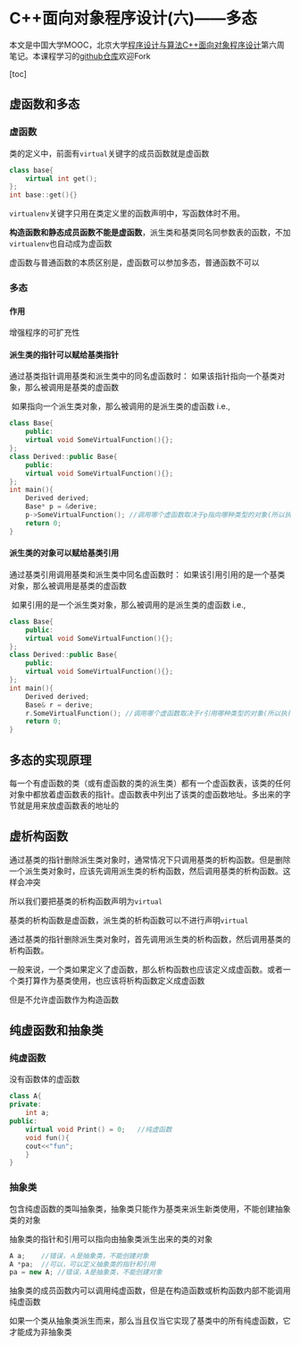 # C++面向对象程序设计(六)——多态

本文是中国大学MOOC，北京大学[程序设计与算法C++面向对象程序设计](https://www.icourse163.org/learn/PKU-1002029030#/learn/announce)第六周笔记。本课程学习的[github仓库](https://github.com/mrcangye/PKU_Cplus_2020Spring)欢迎Fork

[toc]

## 虚函数和多态

### 虚函数

类的定义中，前面有`virtual`关键字的成员函数就是虚函数

```cpp
class base{
    virtual int get();
};
int base::get(){}
```

`virtualenv`关键字只用在类定义里的函数声明中，写函数体时不用。

**构造函数和静态成员函数不能是虚函数**，派生类和基类同名同参数表的函数，不加`virtualenv`也自动成为虚函数



虚函数与普通函数的本质区别是，虚函数可以参加多态，普通函数不可以

### 多态

#### 作用

增强程序的可扩充性

#### 派生类的指针可以赋给基类指针

通过基类指针调用基类和派生类中的同名虚函数时：
​	如果该指针指向一个基类对象，那么被调用是基类的虚函数

​	如果指向一个派生类对象，那么被调用的是派生类的虚函数
i.e.,
```cpp
class Base{
    public:
    virtual void SomeVirtualFunction(){};
};
class Derived::public Base{
    public:
    virtual void SomeVirtualFunction(){};
};
int main(){
	Derived derived;
	Base* p = &derive;
	p->SomeVirtualFunction(); //调用哪个虚函数取决于p指向哪种类型的对象(所以执行子类里的函数）
 	return 0;
}
```

#### 派生类的对象可以赋给基类引用

通过基类引用调用基类和派生类中同名虚函数时：
​	如果该引用引用的是一个基类对象，那么被调用是基类的虚函数

​	如果引用的是一个派生类对象，那么被调用的是派生类的虚函数
i.e.,
```cpp
class Base{
    public:
    virtual void SomeVirtualFunction(){};
};
class Derived::public Base{
    public:
    virtual void SomeVirtualFunction(){};
};
int main(){
	Derived derived;
	Base& r = derive;
	r.SomeVirtualFunction(); //调用哪个虚函数取决于r引用哪种类型的对象(所以执行子类里的函数）
 	return 0;
}
```

## 多态的实现原理

每一个有虚函数的类（或有虚函数的类的派生类）都有一个虚函数表，该类的任何对象中都放着虚函数表的指针。虚函数表中列出了该类的虚函数地址。多出来的字节就是用来放虚函数表的地址的

## 虚析构函数

通过基类的指针删除派生类对象时，通常情况下只调用基类的析构函数。但是删除一个派生类对象时，应该先调用派生类的析构函数，然后调用基类的析构函数。这样会冲突

所以我们要把基类的析构函数声明为`virtual`

基类的析构函数是虚函数，派生类的析构函数可以不进行声明`virtual	`

通过基类的指针删除派生类对象时，首先调用派生类的析构函数，然后调用基类的析构函数。

一般来说，一个类如果定义了虚函数，那么析构函数也应该定义成虚函数。或者一个类打算作为基类使用，也应该将析构函数定义成虚函数

但是不允许虚函数作为构造函数

## 纯虚函数和抽象类

### 纯虚函数

没有函数体的虚函数

```cpp
class A{
private:
	int a;
public:
	virtual void Print() = 0;	//纯虚函数
	void fun(){
	cout<<"fun";
	}
}
```

### 抽象类

包含纯虚函数的类叫抽象类，抽象类只能作为基类来派生新类使用，不能创建抽象类的对象

抽象类的指针和引用可以指向由抽象类派生出来的类的对象

```cpp
A a;	//错误，Ａ是抽象类，不能创建对象
A *pa;	//可以，可以定义抽象类的指针和引用
pa = new A;	//错误，A是抽象类，不能创建对象
```

抽象类的成员函数内可以调用纯虚函数，但是在构造函数或析构函数内部不能调用纯虚函数　

如果一个类从抽象类派生而来，那么当且仅当它实现了基类中的所有纯虚函数，它才能成为非抽象类
